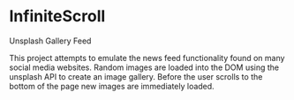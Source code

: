 # InfiniteScroll
Unsplash Gallery Feed

This project attempts to emulate the news feed functionality found on many social media websites.
Random images are loaded into the DOM using the unsplash API to create an image gallery.
Before the user scrolls to the bottom of the page new images are immediately loaded. 
